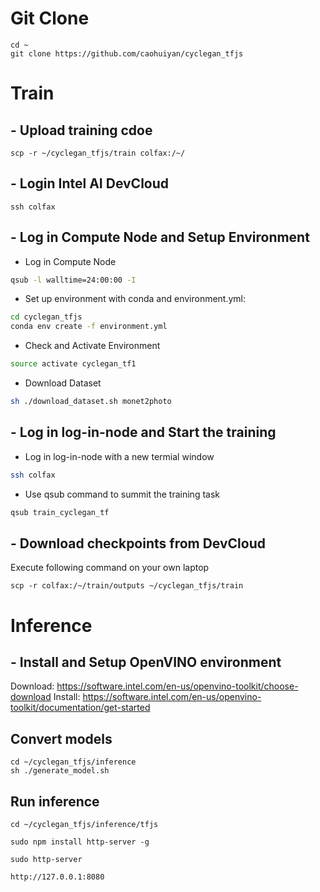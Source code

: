 # Git Clone
```
cd ~
git clone https://github.com/caohuiyan/cyclegan_tfjs
```

# Train

## - Upload training cdoe
```
scp -r ~/cyclegan_tfjs/train colfax:/~/
```

## - Login Intel AI DevCloud
```
ssh colfax
```

## - Log in Compute Node and Setup Environment
- Log in Compute Node
```bash
qsub -l walltime=24:00:00 -I
```
- Set up environment with conda and environment.yml:
```bash
cd cyclegan_tfjs
conda env create -f environment.yml
```
- Check and Activate Environment
```bash
source activate cyclegan_tf1
```
- Download Dataset
```bash
sh ./download_dataset.sh monet2photo
```

## - Log in log-in-node and Start the training
- Log in log-in-node with a new termial window
```bash
ssh colfax
```
- Use qsub command to summit the training task
```bash
qsub train_cyclegan_tf
```

## - Download checkpoints from DevCloud
Execute following command on your own laptop
```
scp -r colfax:/~/train/outputs ~/cyclegan_tfjs/train
```

# Inference

## - Install and Setup OpenVINO environment
Download: https://software.intel.com/en-us/openvino-toolkit/choose-download
Install: https://software.intel.com/en-us/openvino-toolkit/documentation/get-started

## Convert models
```
cd ~/cyclegan_tfjs/inference
sh ./generate_model.sh
```

## Run inference
```
cd ~/cyclegan_tfjs/inference/tfjs

sudo npm install http-server -g

sudo http-server

http://127.0.0.1:8080

```

